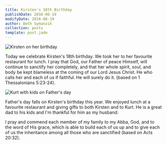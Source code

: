 ```yaml
---
title: Kirsten's 18th Birthday
publishDate: 2016-06-19
modifyDate: 2016-06-19
author: Beth Symanzik
collection: posts
template: post.jade
---
```


![Kirsten on her birthday](/images/IMG_6223.JPG)

Today we celebrate Kirsten's 18th birthday.  We took her to her favourite restaurant for lunch.  I pray that God, our Father of peace Himself, will continue to sanctify her completely, and that her whole spirit, soul, and body be kept blameless at the coming of our Lord Jesus Christ.  He who calls her and each of us if faithful.  He will surely do it. (based on 1 Thessalonians 5:23-24).

![Kurt with kids on Father's day](/images/IMG_6241.JPG)

Father's day falls on Kirsten's birthday this year.  We enjoyed lunch at a favourite restaurant and giving gifts to both Kirsten and to Kurt.  He is a great dad to his kids and I'm thankful for him as my husband.

I pray and commend each member of my family to my Abba, God, and to the word of His grace, which is able to build each of us up and to give each of us the inheritance among all those who are sanctified (based on Acts 20:32).
